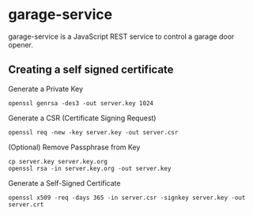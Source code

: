 garage-service
==============
garage-service is a JavaScript REST service to control a garage door opener.


Creating a self signed certificate
----------------------------------

Generate a Private Key
```
openssl genrsa -des3 -out server.key 1024
```

Generate a CSR (Certificate Signing Request)
```
openssl req -new -key server.key -out server.csr
```

(Optional) Remove Passphrase from Key
```
cp server.key server.key.org
openssl rsa -in server.key.org -out server.key
```

Generate a Self-Signed Certificate
```
openssl x509 -req -days 365 -in server.csr -signkey server.key -out server.crt
```